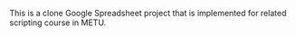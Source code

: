 This is a clone Google Spreadsheet project that is implemented for related scripting course in METU.
